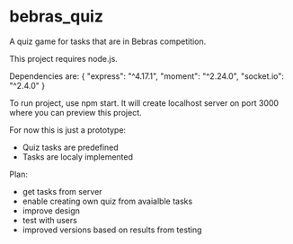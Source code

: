 # bebras_quiz
A quiz game for tasks that are in Bebras competition.

This project requires node.js.

Dependencies are:
  {
    "express": "^4.17.1",
    "moment": "^2.24.0",
    "socket.io": "^2.4.0"
  }
  
  
To run project, use npm start. It will create localhost server on port 3000 where you can preview this project.

For now this is just a prototype:
  - Quiz tasks are predefined
  - Tasks are localy implemented

Plan:
  - get tasks from server
  - enable creating own quiz from avaialble tasks
  - improve design
  - test with users
  - improved versions based on results from testing
